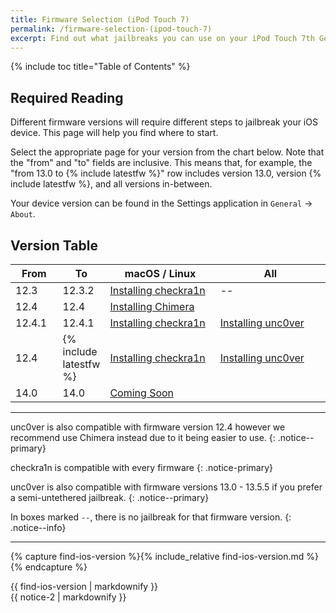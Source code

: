 ```yaml
---
title: Firmware Selection (iPod Touch 7)
permalink: /firmware-selection-(ipod-touch-7)
excerpt: Find out what jailbreaks you can use on your iPod Touch 7th Generation
---
```


{% include toc title="Table of Contents" %}

## Required Reading

Different firmware versions will require different steps to jailbreak your iOS device. This page will help you find where to start.

Select the appropriate page for your version from the chart below. Note that the "from" and "to" fields are inclusive. This means that, for example, the "from 13.0 to {% include latestfw %}" row includes version 13.0, version {% include latestfw %}, and all versions in-between.

Your device version can be found in the Settings application in `General` -> `About`.

## Version Table

<table class="version_table">
  <colgroup>
    <col span="1" style="width: 15%;">
    <col span="1" style="width: 15%;">
    <col span="1" style="width: 35%;">
    <col span="1" style="width: 35%;">
  </colgroup>
  <thead>
    <tr>
      <th>From</th>
      <th>To</th>
      <th>macOS / Linux</th>
      <th>All</th>
    </tr>
  </thead>
  <tbody>
    <tr>
      <td>12.3</td>
      <td>12.3.2</td>
      <td><a href="installing-checkra1n">Installing checkra1n</a></td>
      <td>--</td>
    </tr>
    <tr>
      <td>12.4</td>
      <td>12.4</td>
      <td colspan="2"><a href="installing-chimera">Installing Chimera</a></td>
    </tr>
    <tr>
      <td>12.4.1</td>
      <td>12.4.1</td>
      <td><a href="installing-checkra1n">Installing checkra1n</a></td>
      <td><a href="installing-unc0ver">Installing unc0ver</a></td>
    </tr>
    <tr>
      <td>12.4</td>
      <td>{% include latestfw %}</td>
      <td><a href="installing-checkra1n">Installing checkra1n</a></td>
      <td><a href="installing-unc0ver">Installing unc0ver</a></td>
    </tr>
    <tr>
      <td>14.0</td>
      <td>14.0</td>
      <td colspan="2" ><a href="https://twitter.com/jamiebishop123/status/1276277675489968128?s=20" target="_blank">Coming Soon</a></td>
    </tr>
  </tbody>
</table>

---

unc0ver is also compatible with firmware version 12.4 however we recommend use Chimera instead due to it being easier to use.
{: .notice--primary}

checkra1n is compatible with every firmware
{: .notice-primary}

unc0ver is also compatible with firmware versions 13.0 - 13.5.5 if you prefer a semi-untethered jailbreak.
{: .notice--primary}

In boxes marked `--`, there is no jailbreak for that firmware version.
{: .notice--info}

---

{% capture find-ios-version %}{% include_relative find-ios-version.md %}{% endcapture %}
<div id="find-ios-version">{{ find-ios-version | markdownify }}</div>

<div class="notice">{{ notice-2 | markdownify }}</div>
